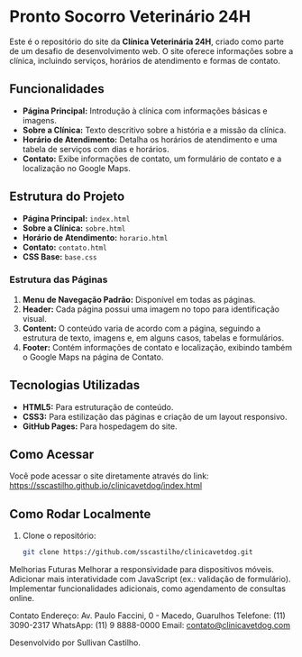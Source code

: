 # Pronto Socorro Veterinário 24H

Este é o repositório do site da **Clínica Veterinária 24H**, criado como parte de um desafio de desenvolvimento web. O site oferece informações sobre a clínica, incluindo serviços, horários de atendimento e formas de contato.

## Funcionalidades

- **Página Principal:** Introdução à clínica com informações básicas e imagens.
- **Sobre a Clínica:** Texto descritivo sobre a história e a missão da clínica.
- **Horário de Atendimento:** Detalha os horários de atendimento e uma tabela de serviços com dias e horários.
- **Contato:** Exibe informações de contato, um formulário de contato e a localização no Google Maps.

## Estrutura do Projeto

- **Página Principal:** `index.html`
- **Sobre a Clínica:** `sobre.html`
- **Horário de Atendimento:** `horario.html`
- **Contato:** `contato.html`
- **CSS Base:** `base.css`

### Estrutura das Páginas

1. **Menu de Navegação Padrão:** Disponível em todas as páginas.
2. **Header:** Cada página possui uma imagem no topo para identificação visual.
3. **Content:** O conteúdo varia de acordo com a página, seguindo a estrutura de texto, imagens e, em alguns casos, tabelas e formulários.
4. **Footer:** Contém informações de contato e localização, exibindo também o Google Maps na página de Contato.

## Tecnologias Utilizadas

- **HTML5:** Para estruturação de conteúdo.
- **CSS3:** Para estilização das páginas e criação de um layout responsivo.
- **GitHub Pages:** Para hospedagem do site.

## Como Acessar

Você pode acessar o site diretamente através do link: https://sscastilho.github.io/clinicavetdog/index.html

## Como Rodar Localmente

1. Clone o repositório:
   ```bash
   git clone https://github.com/sscastilho/clinicavetdog.git

Melhorias Futuras
Melhorar a responsividade para dispositivos móveis.
Adicionar mais interatividade com JavaScript (ex.: validação de formulário).
Implementar funcionalidades adicionais, como agendamento de consultas online.

Contato
Endereço: Av. Paulo Faccini, 0 - Macedo, Guarulhos
Telefone: (11) 3090-2317
WhatsApp: (11) 9 8888-0000
Email: contato@clinicavetdog.com

Desenvolvido por Sullivan Castilho.
